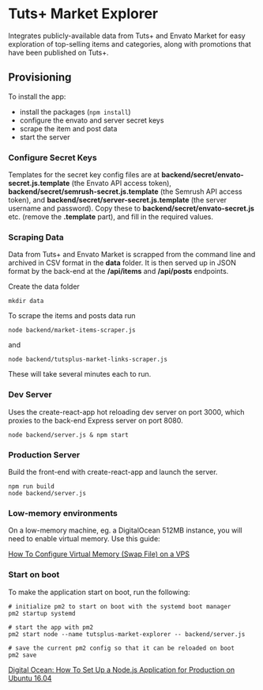 # Tuts+ Market Explorer

Integrates publicly-available data from Tuts+ and Envato Market for easy exploration of top-selling items and categories, along with promotions that have been published on Tuts+.

## Provisioning

To install the app:

  - install the packages (`npm install`)
  - configure the envato and server secret keys
  - scrape the item and post data
  - start the server


### Configure Secret Keys

Templates for the secret key config files are at **backend/secret/envato-secret.js.template** (the Envato API access token), **backend/secret/semrush-secret.js.template** (the Semrush API access token), and **backend/secret/server-secret.js.template** (the server username and password). Copy these to 
**backend/secret/envato-secret.js** etc. (remove the **.template** part), and fill in the required values.

### Scraping Data

Data from Tuts+ and Envato Market is scrapped from the command line and archived in CSV format in the **data** folder. It is then served up in JSON format by the back-end at the **/api/items** and **/api/posts** endpoints.

Create the data folder
    
    mkdir data

To scrape the items and posts data run

    node backend/market-items-scraper.js

and 

    node backend/tutsplus-market-links-scraper.js

These will take several minutes each to run.


### Dev Server

Uses the create-react-app hot reloading dev server on port 3000, which proxies to the back-end Express server on port 8080.

    node backend/server.js & npm start


### Production Server

Build the front-end with create-react-app and launch the server.

    npm run build
    node backend/server.js


### Low-memory environments

On a low-memory machine, eg. a DigitalOcean 512MB instance, you will need to enable virtual memory. Use this guide:

[How To Configure Virtual Memory (Swap File) on a VPS](https://www.digitalocean.com/community/tutorials/how-to-configure-virtual-memory-swap-file-on-a-vps#2)


### Start on boot

To make the application start on boot, run the following:

    # initialize pm2 to start on boot with the systemd boot manager
    pm2 startup systemd
    
    # start the app with pm2
    pm2 start node --name tutsplus-market-explorer -- backend/server.js
    
    # save the current pm2 config so that it can be reloaded on boot
    pm2 save

 [Digital Ocean: How To Set Up a Node.js Application for Production on Ubuntu 16.04](https://www.digitalocean.com/community/tutorials/how-to-set-up-a-node-js-application-for-production-on-ubuntu-16-04)